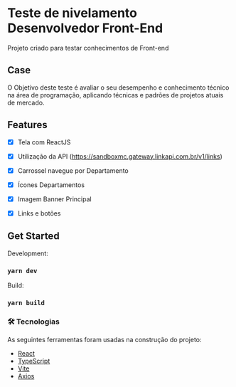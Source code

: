 # Teste de nivelamento Desenvolvedor Front-End

Projeto criado para testar conhecimentos de Front-end

## Case

O Objetivo deste teste é avaliar o seu desempenho e conhecimento técnico na área de programação, aplicando técnicas e padrões de projetos atuais de mercado.


## Features

- [x] Tela com ReactJS
- [x] Utilização da API (https://sandboxmc.gateway.linkapi.com.br/v1/links)
- [x] Carrossel navegue por Departamento
- [x] Ícones Departamentos
- [x] Imagem Banner Principal
- [x] Links e botões


## Get Started

Development:

### `yarn dev`

Build:

### `yarn build`

### 🛠 Tecnologias

As seguintes ferramentas foram usadas na construção do projeto:

- [React](https://pt-br.reactjs.org/)
- [TypeScript](https://www.typescriptlang.org/)
- [Vite](https://vitejs.dev/)
- [Axios](https://github.com/axios/axios)
